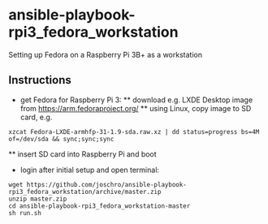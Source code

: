 # ansible-playbook-rpi3_fedora_workstation
Setting up Fedora on a Raspberry Pi 3B+ as a workstation

## Instructions
* get Fedora for Raspberry Pi 3:
** download e.g. LXDE Desktop image from https://arm.fedoraproject.org/
** using Linux, copy image to SD card, e.g.

```xzcat Fedora-LXDE-armhfp-31-1.9-sda.raw.xz | dd status=progress bs=4M of=/dev/sda && sync;sync;sync```

** insert SD card into Raspberry Pi and boot
* login after initial setup and open terminal:
```
wget https://github.com/joschro/ansible-playbook-rpi3_fedora_workstation/archive/master.zip
unzip master.zip
cd ansible-playbook-rpi3_fedora_workstation-master
sh run.sh
```
